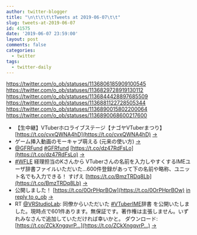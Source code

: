 ```yaml
---
author: twitter-blogger
title: "\n\t\t\t\tTweets at 2019-06-07\t\t"
slug: tweets-at-2019-06-07
id: 41575
date: '2019-06-07 23:59:00'
layout: post
comments: false
categories:
  - twitter
tags:
  - twitter-daily
---
```


https://twitter.com/o_ob/statuses/1136806185909100545 https://twitter.com/o_ob/statuses/1136829728919130112 https://twitter.com/o_ob/statuses/1136844428897685509 https://twitter.com/o_ob/statuses/1136881122728505344 https://twitter.com/o_ob/statuses/1136890015802200064 https://twitter.com/o_ob/statuses/1136890068600217600  

*   【生中継】VTuberホロライブステージ【ナゴヤVTuberまつり】 [https://t.co/cvxQWNA4hD](https://t.co/cvxQWNA4hD) [->](https://twitter.com/o_ob/statuses/1136806185909100545)
*   ゲーム挿入動画のモーキャプ萌える (元来の使い方) [->](https://twitter.com/o_ob/statuses/1136829728919130112)
*   [@GFRFund](https://twitter.com/GFRFund) [#GFRfund](https://twitter.com/search?q=%23GFRfund&src=hash) [https://t.co/dz47RdFsLo](https://t.co/dz47RdFsLo) [->](https://twitter.com/o_ob/statuses/1136844428897685509)
*   [#WFLE](https://twitter.com/search?q=%23WFLE&src=hash) 経理担当のKさんから VTuberさんの名前を入力しやすくするIMEユーザ辞書ファイルいただいた...600件登録があって下の名前や略称、ユニット名でも入力できる！ すげえ [https://t.co/BmzTRDq8Lb](https://t.co/BmzTRDq8Lb) [->](https://twitter.com/o_ob/statuses/1136881122728505344)
*   公開しました！ [https://t.co/0OrPHprBOw](https://t.co/0OrPHprBOw) [in reply to o_ob](https://twitter.com/o_ob/statuses/1136881122728505344) [->](https://twitter.com/o_ob/statuses/1136890015802200064)
*   RT [@VRStudioLab](https://twitter.com/VRStudioLab): 同僚からいただいた [#VTuberIME](https://twitter.com/search?q=%23VTuberIME&src=hash)辞書 を公開いたしました。現時点で601件あります。無保証です。著作権は主張しません。いずれみなさんで追加していただければ幸いかと。 ダウンロード: [https://t.co/ZCkXngqvrP…](https://t.co/ZCkXngqvrP…) [->](https://twitter.com/o_ob/statuses/1136890068600217600)